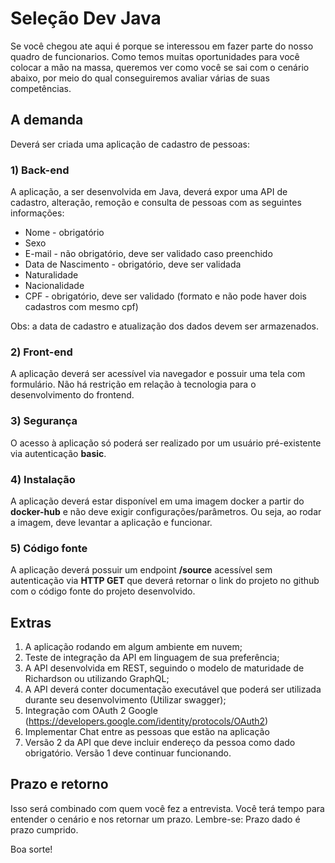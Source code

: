 # Seleção Dev Java
Se você chegou ate aqui é porque se interessou em fazer parte do nosso quadro de funcionarios. Como temos muitas oportunidades para você colocar a mão na massa, queremos ver como você se sai com o cenário abaixo, por meio do qual conseguiremos avaliar várias de suas competências.

## A demanda
Deverá ser criada uma aplicação de cadastro de pessoas:

###  1) Back-end
A aplicação, a ser desenvolvida em Java, deverá expor uma API de cadastro, alteração, remoção e consulta de pessoas com as seguintes informações:
 - Nome - obrigatório
 - Sexo
 - E-mail - não obrigatório, deve ser validado caso preenchido
 - Data de Nascimento - obrigatório, deve ser validada
 - Naturalidade
 - Nacionalidade
 - CPF - obrigatório, deve ser validado (formato e não pode haver dois cadastros com mesmo cpf)

Obs: a data de cadastro e atualização dos dados devem ser armazenados.

### 2) Front-end
A aplicação deverá ser acessível via navegador e possuir uma tela com formulário.
Não há restrição em relação à tecnologia para o desenvolvimento do frontend.

### 3) Segurança
O acesso à aplicação só poderá ser realizado por um usuário pré-existente via autenticação **basic**.

### 4) Instalação
A aplicação deverá estar disponível em uma imagem docker a partir do **docker-hub** e não deve exigir configurações/parâmetros. Ou seja, ao rodar a imagem, deve levantar a aplicação e funcionar.

### 5) Código fonte
A aplicação deverá possuir um endpoint **/source** acessível sem autenticação via **HTTP GET** que deverá retornar o link do projeto no github com o código fonte do projeto desenvolvido.

## Extras
1) A aplicação rodando em algum ambiente em nuvem;
2) Teste de integração da API em linguagem de sua preferência;
3) A API desenvolvida em REST, seguindo o modelo de maturidade de Richardson ou utilizando GraphQL;
4) A API deverá conter documentação executável que poderá ser utilizada durante seu desenvolvimento (Utilizar swagger);
5) Integração com OAuth 2 Google (https://developers.google.com/identity/protocols/OAuth2)
6) Implementar Chat entre as pessoas que estão na aplicação
7) Versão 2 da API que deve incluir endereço da pessoa como dado obrigatório. Versão 1 deve continuar funcionando.

## Prazo e retorno
Isso será combinado com quem você fez a entrevista. Você terá tempo para entender o cenário e nos retornar um prazo.
Lembre-se: Prazo dado é prazo cumprido.

Boa sorte!

